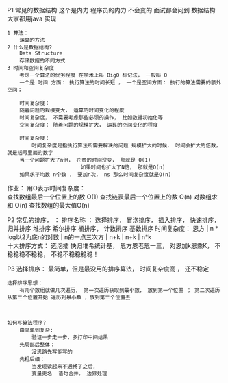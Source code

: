 
P1
常见的数据结构
这个是内力  程序员的内力 不会变的
面试都会问到 
数据结构 大家都用java 实现

    1 算法： 
        运算的方法
    2 什么是数据结构?
        Data Structure 
        存储数据的不同方式
    3 时间和空间复杂度
        考虑一个算法的优劣程度 在学术上叫 BigO 标记法， 一般叫 O 
        一个是 时间 方面： 执行算法的时间长短 ， 一个是空间方面： 执行的算法需要的额外空间；

        时间复杂度： 
        随着问题的规模变大， 运算的时间变化的程度 
        时间复杂度， 不需要考虑那些必须的操作， 比如数据初始化等
        空间复杂度： 随着问题的规模扩大， 运算的空间变化的程度  

        时间复杂度： 
            时间复杂度是指执行算法所需要解决的问题 规模扩大的时候， 时间会扩大的倍数， 就是括号里面的数字
        当一个问题扩大了n倍， 花费的时间没变， 那就是 O(1)
                            如果时间也扩大了N倍， 那就是O(n)
        如果求平均数 n个数 ， 要加n次， ns 那么时间复杂度就是O(n)

作业：
    用O表示时间复杂度：  
        查找数组最后一个位置上的数  O(1)
        查找链表最后一个位置上的数  O(n)
        对数组求和 O(n)
        查找数组的最大值O(n)



P2 
    常见的排序， ： 
 排序名称  ：   选择排序， 冒泡排序， 插入排序，     快速排序， 归并排序 堆排序       希尔排序        桶排序，  计数排序    基数排序
 时间复杂度：              恩方             |    n * log以2为底n的对数     |    n的一点三次方  |   n+k   | n+k   |   n*k  
    十大排序方式：
    选泡插 快归堆希统计基，
    恩方恩老恩一三，
    对恩加k恩乘K，
    不稳稳稳不稳稳，
    不稳不稳稳稳稳！



    
P3
    选择排序： 
      最简单，但是最没用的排序算法， 时间复杂度高  ， 还不稳定

    选择排序思想： 
        有几个数组就做几次遍历， 第一次遍历获取到最小数， 放到第一个位置 ； 第二次遍历从第二个位置开始 遍历到最小数 ，放到第二个位置去



    如何写算法程序?
        由简单到复杂:
            验证一步走一步，多打印中间结果
        先局部后整体：  
            没思路先写能写的 
        先粗后细：
            当发现读起来不通畅了之后， 
            变量更名  语句合并， 边界处理





